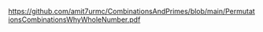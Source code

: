 https://github.com/amit7urmc/CombinationsAndPrimes/blob/main/PermutationsCombinationsWhyWholeNumber.pdf
